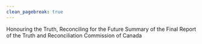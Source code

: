 ```yaml
---
clean_pagebreak: true
---
```


Honouring the Truth, Reconciling for the Future
Summary of the Final Report of the Truth and Reconciliation Commission of Canada

